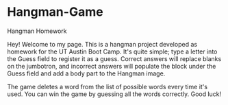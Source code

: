 # Hangman-Game
Hangman Homework

Hey! Welcome to my page. This is a hangman project developed as homework for the UT Austin Boot Camp. 
It's quite simple; type a letter into the Guess field to register it as a guess. Correct answers will replace blanks on the 
jumbotron, and incorrect answers will populate the block under the Guess field and add a body part to the Hangman image.

The game deletes a word from the list of possible words every time it's used. You can win the game by guessing all the words correctly.
Good luck!
